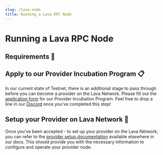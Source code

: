 ```yaml
---
slug: /lava-node
title: Running a Lava RPC Node
---
```


# Running a Lava RPC Node

## Requirements 📄 



## Apply to our Provider Incubation Program 📋

In our current state of Testnet, there is an additional stage to pass through before you can become a provider on the Lava Network. Please fill out the [application form](https://lavanet.typeform.com/to/ORi3A13v?utm_source=becoming-a-lava-provider-for-lava&utm_medium=docs&utm_campaign=lava-pre-grant) for our Provider Incubation Program. Feel free to drop a line in our [Discord](https://discord.gg/UxujNZbW) once you’ve completed this step!

## Setup your Provider on Lava Network 🌋

Once you’ve been accepted - to set up your provider on the Lava Network, you can refer to the [provider setup documentation](https://docs.lavanet.xyz/provider-setup?utm_source=running-a-lava-rpc-node&utm_medium=docs&utm_campaign=lava-pre-grant) available elsewhere in our docs. This should provide you with the necessary information to configure and operate your provider node.